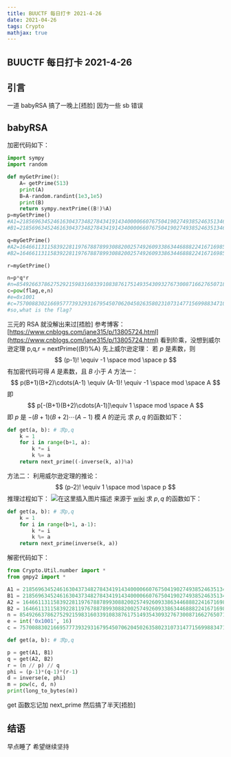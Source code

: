 ```yaml
---
title: BUUCTF 每日打卡 2021-4-26
date: 2021-04-26
tags: Crypto
mathjax: true
---
```


## BUUCTF 每日打卡 2021-4-26

## 引言

一道 babyRSA 搞了一晚上[捂脸]
因为一些 sb 错误



## babyRSA

加密代码如下：

```python
import sympy
import random

def myGetPrime():
    A= getPrime(513)
    print(A)
    B=A-random.randint(1e3,1e5)
    print(B)
    return sympy.nextPrime((B!)%A)
p=myGetPrime()
#A1=21856963452461630437348278434191434000066076750419027493852463513469865262064340836613831066602300959772632397773487317560339056658299954464169264467234407
#B1=21856963452461630437348278434191434000066076750419027493852463513469865262064340836613831066602300959772632397773487317560339056658299954464169264467140596

q=myGetPrime()
#A2=16466113115839228119767887899308820025749260933863446888224167169857612178664139545726340867406790754560227516013796269941438076818194617030304851858418927
#B2=16466113115839228119767887899308820025749260933863446888224167169857612178664139545726340867406790754560227516013796269941438076818194617030304851858351026

r=myGetPrime()

n=p*q*r
#n=85492663786275292159831603391083876175149354309327673008716627650718160585639723100793347534649628330416631255660901307533909900431413447524262332232659153047067908693481947121069070451562822417357656432171870951184673132554213690123308042697361969986360375060954702920656364144154145812838558365334172935931441424096270206140691814662318562696925767991937369782627908408239087358033165410020690152067715711112732252038588432896758405898709010342467882264362733
c=pow(flag,e,n)
#e=0x1001
#c=75700883021669577739329316795450706204502635802310731477156998834710820770245219468703245302009998932067080383977560299708060476222089630209972629755965140317526034680452483360917378812244365884527186056341888615564335560765053550155758362271622330017433403027261127561225585912484777829588501213961110690451987625502701331485141639684356427316905122995759825241133872734362716041819819948645662803292418802204430874521342108413623635150475963121220095236776428
#so,what is the flag?
```
三元的 RSA 就没解出来过[捂脸]
参考博客：[https://www.cnblogs.com/jane315/p/13805724.html](https://www.cnblogs.com/jane315/p/13805724.html)
看到阶乘，没想到威尔逊定理
p,q,r = nextPrime((B!)%A)
先上威尔逊定理：
若 $p$ 是素数，则
$$
(p-1)! \equiv -1 \space mod \space p
$$
有加密代码可得 $A$ 是素数，且 $B$ 小于 $A$
方法一：
$$
p(B+1)(B+2)\cdots(A-1) \equiv (A-1)! \equiv -1 \space mod \space A
$$
即
$$
p[-(B+1)(B+2)\cdots(A-1)]\equiv 1 \space mod \space A
$$
即 $p$ 是 $-(B+1)(B+2)\cdots(A-1)$ 模 $A$ 的逆元
求 $p,q$ 的函数如下：

```python
def get(a, b): # 求p,q
    k = 1
    for i in range(b+1, a):
        k *= i
        k %= a
    return next_prime((-inverse(k, a))%a)
```
方法二：
利用威尔逊定理的推论：
$$
(p-2)! \equiv 1 \space mod \space p
$$
推理过程如下：
![在这里插入图片描述](https://img-blog.csdnimg.cn/20210426233101517.png)
来源于 [wiki](https://zh.wikipedia.org/wiki/%E5%A8%81%E5%B0%94%E9%80%8A%E5%AE%9A%E7%90%86)
求 $p,q$ 的函数如下：
```python
def get(a, b): # 求p,q
    k = 1
    for i in range(b+1, a-1):
        k *= i
        k %= a
    return next_prime(inverse(k, a))
```
解密代码如下：
```python
from Crypto.Util.number import *
from gmpy2 import *

A1 = 21856963452461630437348278434191434000066076750419027493852463513469865262064340836613831066602300959772632397773487317560339056658299954464169264467234407
B1 = 21856963452461630437348278434191434000066076750419027493852463513469865262064340836613831066602300959772632397773487317560339056658299954464169264467140596
A2 = 16466113115839228119767887899308820025749260933863446888224167169857612178664139545726340867406790754560227516013796269941438076818194617030304851858418927
B2 = 16466113115839228119767887899308820025749260933863446888224167169857612178664139545726340867406790754560227516013796269941438076818194617030304851858351026
n = 85492663786275292159831603391083876175149354309327673008716627650718160585639723100793347534649628330416631255660901307533909900431413447524262332232659153047067908693481947121069070451562822417357656432171870951184673132554213690123308042697361969986360375060954702920656364144154145812838558365334172935931441424096270206140691814662318562696925767991937369782627908408239087358033165410020690152067715711112732252038588432896758405898709010342467882264362733
e = int('0x1001', 16)
c = 75700883021669577739329316795450706204502635802310731477156998834710820770245219468703245302009998932067080383977560299708060476222089630209972629755965140317526034680452483360917378812244365884527186056341888615564335560765053550155758362271622330017433403027261127561225585912484777829588501213961110690451987625502701331485141639684356427316905122995759825241133872734362716041819819948645662803292418802204430874521342108413623635150475963121220095236776428

def get(a, b): # 求p,q

p = get(A1, B1)
q = get(A2, B2)
r = (n // p) // q
phi = (p-1)*(q-1)*(r-1)
d = inverse(e, phi)
m = pow(c, d, n)
print(long_to_bytes(m))
```
get 函数忘记加 next_prime 然后搞了半天[捂脸]



## 结语

早点睡了
希望继续坚持